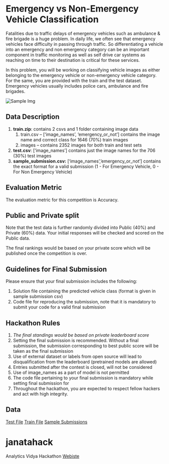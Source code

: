 # Emergency vs Non-Emergency Vehicle Classification

Fatalities due to traffic delays of emergency vehicles such as ambulance & fire brigade is a huge problem. In daily life, we often see that emergency vehicles face difficulty in passing through traffic. So differentiating a vehicle into an emergency and non emergency category can be an important component in traffic monitoring as well as self drive car systems as reaching on time to their destination is critical for these services.

In this problem, you will be working on classifying vehicle images as either belonging to the emergency vehicle or non-emergency vehicle category. For the same, you are provided with the train and the test dataset. Emergency vehicles usually includes police cars, ambulance and fire brigades.

![Sample Img](https://s3-ap-south-1.amazonaws.com/av-blog-media/wp-content/uploads/2018/08/Emgen.jpg)



## Data Description

1. **train.zip**: contains 2 csvs and 1 folder containing image data
   1. train.csv – [‘image_names’, ‘emergency_or_not’] contains the image name and correct class for 1646 (70%) train images
   2. images – contains 2352 images for both train and test sets
2. **test.csv**: [‘image_names’] contains just the image names for the 706 (30%) test images
3. **sample_submission.csv:** [‘image_names’,’emergency_or_not­’] contains the exact format for a valid submission (1 - For Emergency Vehicle, 0 - For Non Emergency Vehicle)



## **Evaluation Metric**

The evaluation metric for this competition is Accuracy.



## **Public and Private split**

Note that the test data is further randomly divided into Public (40%) and Private (60%) data. Your initial responses will be checked and scored on the Public data.

The final rankings would be based on your private score which will be published once the competition is over.

## **Guidelines for Final Submission**

Please ensure that your final submission includes the following:

1. Solution file containing the predicted vehicle class (format is given in sample submission csv)
2. Code file for reproducing the submission, note that it is mandatory to submit your code for a valid final submission



## **Hackathon Rules**

1. *The final standings would be based on private leaderboard score*
2. Setting the final submission is recommended. Without a final submission, the submission corresponding to best public score will be taken as the final submission
3. Use of external dataset or labels from open source will lead to disqualification from the leaderboard (pretrained models are allowed)
4. Entries submitted after the contest is closed, will not be considered
5. Use of image_names as a part of model is not permitted
6. The code file pertaining to your final submission is mandatory while setting final submission for 
7. Throughout the hackathon, you are expected to respect fellow hackers and act with high integrity.



## Data

[Test File](https://datahack.analyticsvidhya.com/contest/janatahack-computer-vision-hackathon/download/test-file) [Train File](https://datahack.analyticsvidhya.com/contest/janatahack-computer-vision-hackathon/download/train-file) [Sample Submissions](https://datahack.analyticsvidhya.com/contest/janatahack-computer-vision-hackathon/download/sample-submission)



# janatahack

 Analytics Vidya Hackathon
 [Webiste](https://datahack.analyticsvidhya.com/contest/janatahack-computer-vision-hackathon/)

